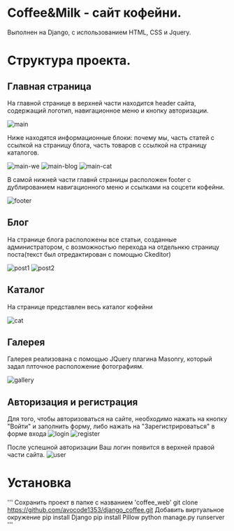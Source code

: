 # Coffee&Milk - сайт кофейни.

Выполнен на Django, с использованием HTML, CSS и Jquery.

# Структура проекта.

## Главная страница

На главной странице в верхней части находится header сайта, содержащий логотип, навигационное меню и кнопку авторизации.

![main](/screen/main.JPG)


Ниже находятся информационные блоки: почему мы, часть статей с ссылкой на страницу блога, часть товаров с ссылкой на страницу каталогов. 

![main-we](/screen/main-we.JPG)
![main-blog](/screen/main-blog.JPG)
![main-cat](/screen/main-cat.JPG)


В самой нижней части главнй страницы расположен footer с дублированием навигационного меню и ссылками на соцсети кофейни.

![footer](/screen/footer.JPG)


## Блог

На странице блога расположены все статьи, созданные администратором, с возможностью перехода на отдельнкю страницу поста(текст был отредактирован с помощью Ckeditor)

![post1](/screen/post1.JPG)
![post2](/screen/post2.JPG)


## Каталог

На странице представлен весь каталог кофейни

![cat](/screen/cat.JPG)

## Галерея

Галерея реализована с помощью JQuery плагина Masonry, который задал плточное расположение фотографиям.

![gallery](/screen/gallery.JPG)

## Авторизация и регистрация

Для того, чтобы авторизоваться на сайте, необходимо нажать на кнопку "Войти" и заполнить форму, либо нажать на "Зарегистрироваться" в форме входа
![login](/screen/login.JPG)
![register](/screen/register.JPG)

После успешной авторизации Ваш логин появится в верхней правой части сайта.
![user](/screen/user.JPG)

# Установка
'''
Сохранить проект в папке с названием 'coffee_web'
git clone https://github.com/avocode1353/django_coffee.git
Добавить виртуальное окружение
pip install Django
pip install Pillow
python manage.py runserver
'''
